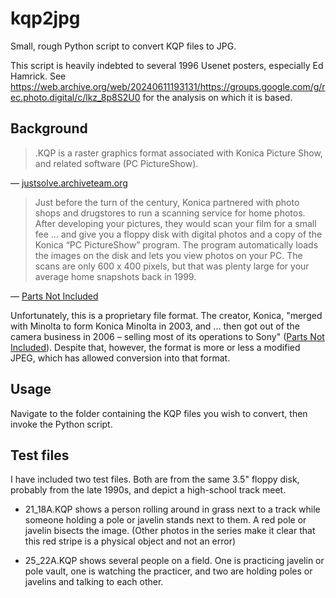 # kqp2jpg
Small, rough Python script to convert KQP files to JPG.

This script is heavily indebted to several 1996 Usenet posters, especially
Ed Hamrick. See https://web.archive.org/web/20240611193131/https://groups.google.com/g/rec.photo.digital/c/lkz_8p8S2U0
for the analysis on which it is based.

## Background
> .KQP is a raster graphics format associated with Konica Picture Show, and related software (PC PictureShow).

— [justsolve.archiveteam.org](http://justsolve.archiveteam.org/wiki/KQP)

> Just before the turn of the century, Konica partnered with photo shops and drugstores to run a scanning service for home photos. After developing your pictures, they would scan your film for a small fee ... and give you a floppy disk with digital photos and a copy of the Konica “PC PictureShow” program. The program automatically loads the images on the disk and lets you view photos on your PC. The scans are only 600 x 400 pixels, but that was plenty large for your average home snapshots back in 1999.

— [Parts Not Included](https://www.partsnotincluded.com/converting-konica-quality-photo-kqp-files/)

Unfortunately, this is a proprietary file format. The creator, Konica, "merged with Minolta to form Konica Minolta in 2003, and ... then got out of the camera business in 2006 – selling most of its operations to Sony" ([Parts Not Included](https://www.partsnotincluded.com/converting-konica-quality-photo-kqp-files/)). Despite that, however, the format is more or less a modified JPEG, which has allowed conversion into that format.

## Usage

Navigate to the folder containing the KQP files you wish to convert, then invoke the Python script.

## Test files

I have included two test files. Both are from the same 3.5" floppy disk, probably from the late 1990s, and depict a high-school track meet.

- 21_18A.KQP shows a person rolling around in grass next to a track while someone holding a pole or javelin stands next to them. A red pole or javelin bisects the image. (Other photos in the series make it clear that this red stripe is a physical object and not an error)

- 25_22A.KQP shows several people on a field. One is practicing javelin or pole vault, one is watching the practicer, and two are holding poles or javelins and talking to each other.
